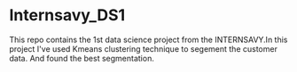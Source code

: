 # Internsavy_DS1
This repo contains the 1st data science project from the INTERNSAVY.In this project I've used Kmeans clustering technique to segement the customer data. And found the best segmentation.
